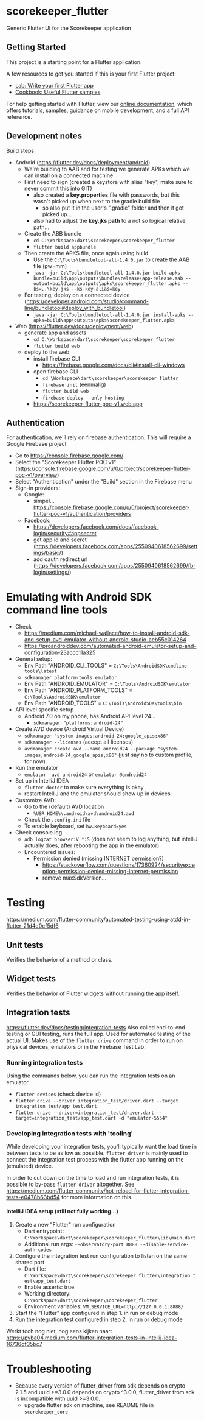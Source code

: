 # scorekeeper_flutter

Generic Flutter UI for the Scorekeeper application

## Getting Started

This project is a starting point for a Flutter application.

A few resources to get you started if this is your first Flutter project:

- [Lab: Write your first Flutter app](https://flutter.dev/docs/get-started/codelab)
- [Cookbook: Useful Flutter samples](https://flutter.dev/docs/cookbook)

For help getting started with Flutter, view our
[online documentation](https://flutter.dev/docs), which offers tutorials,
samples, guidance on mobile development, and a full API reference.


## Development notes
Build steps
 - Android (https://flutter.dev/docs/deployment/android)
   - We're building to AAB and for testing we generate APKs which we can install on a connected machine
   - First need to sign (created a keystore with alias "key", make sure to never commit this into GIT)
      - also created a **key.properties** file with passwords, but this wasn't picked up when next to the gradle.build file
         - so also put it in the user's ".gradle" folder and then it got picked up...
      - also had to adjust the **key.jks path** to a not so logical relative path...
   - Create the ABB bundle
      - `cd C:\Workspace\dart\scorekeeper\scorekeeper_flutter`
      - `flutter build appbundle`
   - Then create the APKS file, once again using build
      - Use the `C:\Tools\bundletool-all-1.4.0.jar` to create the AAB file (pw=mm)
      - `java -jar C:\Tools\bundletool-all-1.4.0.jar build-apks --bundle=build\app\outputs\bundle\release\app-release.aab --output=build\app\outputs\apks\scorekeeper_flutter.apks --ks=..\key.jks --ks-key-alias=key`
   - For testing, deploy on a connected device (https://developer.android.com/studio/command-line/bundletool#deploy_with_bundletool)
      - `java -jar C:\Tools\bundletool-all-1.4.0.jar install-apks --apks=build\app\outputs\apks\scorekeeper_flutter.apks`
 - Web (https://flutter.dev/docs/deployment/web)
   - generate app and assets
      - `cd C:\Workspace\dart\scorekeeper\scorekeeper_flutter`
      - `flutter build web`
   - deploy to the web
      - install firebase CLI
        - https://firebase.google.com/docs/cli#install-cli-windows
      - open firebase CLI
        - `cd \Workspace\dart\scorekeeper\scorekeeper_flutter`
        - `firebase init` (eenmalig)
        - `flutter build web`
        - `firebase deploy --only hosting`
      - https://scorekeeper-flutter-poc-v1.web.app


## Authentication
For authentication, we'll rely on firebase authentication.
This will require a Google Firebase project
 - Go to https://console.firebase.google.com/
 - Select the "Scorekeeper Flutter POC v1" (https://console.firebase.google.com/u/0/project/scorekeeper-flutter-poc-v1/overview)
 - Select "Authentication" under the "Build" section in the Firebase menu
 - Sign-in providers:
    - Google:
        - simpel... https://console.firebase.google.com/u/0/project/scorekeeper-flutter-poc-v1/authentication/providers
    - Facebook:
        - https://developers.facebook.com/docs/facebook-login/security#appsecret
        - get app id and secret (https://developers.facebook.com/apps/2550940618562699/settings/basic/)
        - add oauth redirect url (https://developers.facebook.com/apps/2550940618562699/fb-login/settings/)
    

# Emulating with Android SDK command line tools
 - Check 
    - https://medium.com/michael-wallace/how-to-install-android-sdk-and-setup-avd-emulator-without-android-studio-aeb55c014264
    - https://proandroiddev.com/automated-android-emulator-setup-and-configuration-23accc11a325
 - General setup:
    - Env Path "ANDROID_CLI_TOOLS" = `C:\Tools\AndroidSDK\cmdline-tools\latest`
    - `sdkmanager platform-tools emulator`
    - Env Path "ANDROID_EMULATOR" = `C:\Tools\AndroidSDK\emulator`
    - Env Path "ANDROID_PLATFORM_TOOLS" = `C:\Tools\AndroidSDK\emulator`
    - Env Path "ANDROID_TOOLS" = `C:\Tools\AndroidSDK\tools\bin`
 - API level specific setup
    - Android 7.0 on my phone, has Android API level 24...
        - `sdkmanager "platforms;android-24"`
 - Create AVD device (Android Virtual Device)
    - `sdkmanager "system-images;android-24;google_apis;x86"`
    - `sdkmanager --licenses` (accept all licenses)
    - `avdmanager create avd --name android24 --package "system-images;android-24;google_apis;x86"` (just say no to custom profile, for now)
 - Run the emulator
    - `emulator -avd android24` or `emulator @android24`
 - Set up in IntelliJ IDEA
    - `flutter doctor` to make sure everything is okay
    - restart IntelliJ and the emulator should show up in devices
 - Customize AVD:
    - Go to the (default) AVD location
        - `%USR_HOME%\.android\avd\android24.avd`
    - Check the `.config.ini` file
    - To enable keyboard, set `hw.keyboard=yes`
 - Check console.log 
    - `adb logcat browser:V *:S` (does not seem to log anything, but intelliJ actually does, after rebooting the app in the emulator)
    - Encountered issues:
        - Permission denied (missing INTERNET permission?)
            - https://stackoverflow.com/questions/17360924/securityexception-permission-denied-missing-internet-permission
            - remove maxSdkVersion...



# Testing
https://medium.com/flutter-community/automated-testing-using-atdd-in-flutter-21d4d0cf5df6

## Unit tests
Verifies the behavior of a method or class.

## Widget tests
Verifies the behavior of Flutter widgets without running the app itself.

## Integration tests
https://flutter.dev/docs/testing/integration-tests
Also called end-to-end testing or GUI testing, runs the full app.
Used for automated testing of the actual UI.
Makes use of the `flutter drive` command in order to run on physical devices, emulators or in the Firebase Test Lab.

### Running integration tests
Using the commands below, you can run the integration tests on an emulator.

 - `flutter devices` (check device id)
 - `flutter drive --driver integration_test/driver.dart --target integration_test/app_test.dart`
 - `flutter drive --driver=integration_test/driver.dart --target=integration_test/app_test.dart -d "emulator-5554"`


### Developing integration tests with 'tooling'
While developing your integration tests, you'll typically want the load time in between tests to be as low as possible.
`flutter driver` is mainly used to connect the integration test process with the flutter app running on the (emulated) device.

In order to cut down on the time to load and run integration tests, it is possible to by-pass `flutter driver` altogether.
See https://medium.com/flutter-community/hot-reload-for-flutter-integration-tests-e0478b63bd54 for more information on this.

#### IntelliJ IDEA setup (still not fully working...)
 1. Create a new "Flutter" run configuration 
    - Dart entrypoint: `C:\Workspace\dart\scorekeeper\scorekeeper_flutter\lib\main.dart`
    - Additional run args: `--observatory-port 8888 --disable-service-auth-codes`
 2. Configure the integration test run configuration to listen on the same shared port
    - Dart file: `C:\Workspace\dart\scorekeeper\scorekeeper_flutter\integration_test\app_test.dart`
    - Enable asserts: true
    - Working directory: `C:\Workspace\dart\scorekeeper\scorekeeper_flutter`
    - Environment variables: `VM_SERVICE_URL=http://127.0.0.1:8888/`
 3. Start the "Flutter" app configured in step 1. in run or debug mode
 4. Run the integration test configured in step 2. in run or debug mode

Werkt toch nog niet, nog eens kijken naar:
https://pvba04.medium.com/flutter-integration-tests-in-intellij-idea-16736df35bc7


# Troubleshooting
 - Because every version of flutter_driver from sdk depends on crypto 2.1.5 and uuid >=3.0.0 depends on crypto ^3.0.0, flutter_driver from sdk is incompatible with uuid >=3.0.0.
    - upgrade flutter sdk on machine, see README file in `scorekeeper_core`